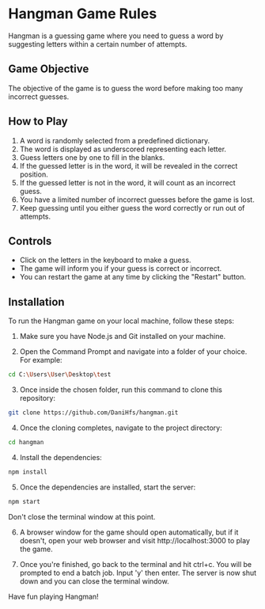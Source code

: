 # Hangman Game Rules

Hangman is a guessing game where you need to guess a word by suggesting letters within a certain number of attempts.

## Game Objective

The objective of the game is to guess the word before making too many incorrect guesses.

## How to Play

1. A word is randomly selected from a predefined dictionary.
2. The word is displayed as underscored representing each letter.
3. Guess letters one by one to fill in the blanks.
4. If the guessed letter is in the word, it will be revealed in the correct position.
5. If the guessed letter is not in the word, it will count as an incorrect guess.
6. You have a limited number of incorrect guesses before the game is lost.
7. Keep guessing until you either guess the word correctly or run out of attempts.

## Controls

- Click on the letters in the keyboard to make a guess.
- The game will inform you if your guess is correct or incorrect.
- You can restart the game at any time by clicking the "Restart" button.

## Installation

To run the Hangman game on your local machine, follow these steps:

1. Make sure you have Node.js and Git installed on your machine.

2. Open the Command Prompt and navigate into a folder of your choice. For example:
```bash
cd C:\Users\User\Desktop\test
```

3. Once inside the chosen folder, run this command to clone this repository:
```bash
git clone https://github.com/DaniHfs/hangman.git
```

4. Once the cloning completes, navigate to the project directory:
```bash
cd hangman
```

4. Install the dependencies:
```bash
npm install
```

5. Once the dependencies are installed, start the server:
```bash
npm start
```
  Don't close the terminal window at this point.

6. A browser window for the game should open automatically, but if it doesn't, open your web browser and visit http://localhost:3000 to play the game.

7. Once you're finished, go back to the terminal and hit ctrl+c. You will be prompted to end a batch job. Input 'y' then enter. The server is now shut down and you can close the terminal window.

Have fun playing Hangman!
